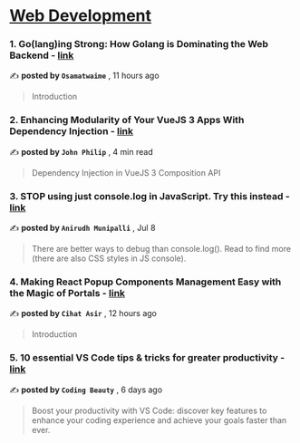 
<h1><a href=https://medium.com/tag/web-development/recommended target="_blank" rel="noopener noreferrer">Web Development</a></h1>
<h3>1. Go(lang)ing Strong: How Golang is Dominating the Web Backend - <a href=https://medium.com/@osamatwaime/go-lang-ing-strong-how-golang-is-dominating-the-web-backend-e7f6cad2a579?source=tag_recommended_feed---------0-84----------web_development----------e31313d2_e037_4620_acfd_723f75acfe6b------- target="_blank" rel="noopener noreferrer">link</a></h3>

✍️ **posted by `Osamatwaime`** <date> , 11 hours ago</date>

<blockquote>Introduction</blockquote>

<h3>2. Enhancing Modularity of Your VueJS 3 Apps With Dependency Injection - <a href=https://medium.com/javascript-in-plain-english/enhancing-modularity-of-your-vuejs-3-apps-with-dependency-injection-761d287d5da1?source=tag_recommended_feed---------1-107----------web_development----------e31313d2_e037_4620_acfd_723f75acfe6b------- target="_blank" rel="noopener noreferrer">link</a></h3>

✍️ **posted by `John Philip`** <date> , 4 min read</date>

<blockquote>Dependency Injection in VueJS 3 Composition API</blockquote>

<h3>3. STOP using just console.log in JavaScript. Try this instead - <a href=https://medium.com/@anirudh.munipalli/stop-using-console-log-in-javascript-try-these-instead-72490d895a24?source=tag_recommended_feed---------2-85----------web_development----------e31313d2_e037_4620_acfd_723f75acfe6b------- target="_blank" rel="noopener noreferrer">link</a></h3>

✍️ **posted by `Anirudh Munipalli`** <date> , Jul 8</date>

<blockquote>There are better ways to debug than console.log(). Read to find more (there are also CSS styles in JS console).</blockquote>

<h3>4. Making React Popup Components Management Easy with the Magic of Portals - <a href=https://medium.com/@cihatasiir/making-react-popup-components-management-easy-with-the-magic-of-portals-3f2c12efcd23?source=tag_recommended_feed---------3-84----------web_development----------e31313d2_e037_4620_acfd_723f75acfe6b------- target="_blank" rel="noopener noreferrer">link</a></h3>

✍️ **posted by `Cihat Asir`** <date> , 12 hours ago</date>

<blockquote>Introduction</blockquote>

<h3>5. 10 essential VS Code tips & tricks for greater productivity - <a href=https://medium.com/dev-genius/vscode-tips-tricks-98c6e2258626?source=tag_recommended_feed---------4-107----------web_development----------e31313d2_e037_4620_acfd_723f75acfe6b------- target="_blank" rel="noopener noreferrer">link</a></h3>

✍️ **posted by `Coding Beauty`** <date> , 6 days ago</date>

<blockquote>Boost your productivity with VS Code: discover key features to enhance your coding experience and achieve your goals faster than ever.</blockquote>

